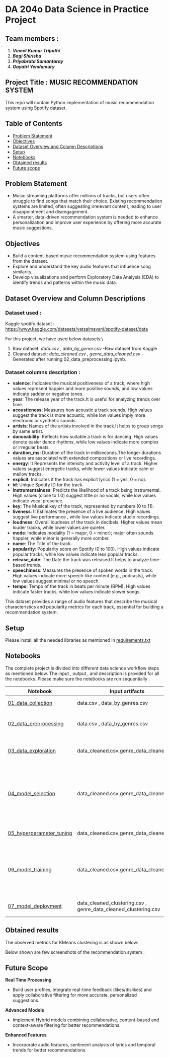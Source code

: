 # DA 204o Data Science in Practice Project

## Team members :
1. ***Vineet Kumar Tripathi***
2. ***Bagi Shirisha***
3. ***Priyabrata Samantaray***
4. ***Gayatri Yendamury***

## Project Title : **MUSIC RECOMMENDATION SYSTEM**

This repo will contain Python implementation of music recommendation system using Spotify dataset.<br/>

## Table of Contents

* [Problem Statement](#problem-statement)
* [Objectives](#objectives)
* [Dataset Overview and Column Descriptions](#dataset-overview-and-column-descriptions)
* [Setup](#setup)
* [Notebooks](#notebooks)
* [Obtained results](#obtained-results)
* [Future scope](#future-scope)

## Problem Statement
- Music streaming platforms offer millions of tracks, but users often struggle to find songs that match their choice. Existing recommendation systems are limited, often suggesting irrelevant content, leading to user disappointment and disengagement.
- A smarter, data-driven recommendation system is needed to enhance personalization and improve user experience by offering more accurate music suggestions.

## Objectives
- Build a content-based music recommendation system using features from the dataset.
- Explore and understand the key audio features that influence song similarity.
- Develop visualizations and perform Exploratory Data Analysis (EDA) to identify trends and patterns within the music data.

## Dataset Overview and Column Descriptions

### **Dataset used** : 
Kaggle spotify dataset : https://www.kaggle.com/datasets/vatsalmavani/spotify-dataset/data

For this project, we have used below datasets:\
1. Raw dataset: *data.csv , data_by_genre.csv* -Raw dataset from Kaggle
2. Cleaned dataset: *data_cleaned.csv , genre_data_cleaned.csv* - Generated after running 02_data_preprocessing.ipynb.

### **Dataset columns description** : 

- **valence**: Indicates the musical positiveness of a track, where high values represent happier and more positive sounds, and low values indicate sadder or negative tones.
- **year**: The release year of the track.It is useful for analyzing trends over time.
- **acousticness**: Measures how acoustic a track sounds. High values suggest the track is more acoustic, while low values imply more electronic or synthetic sounds.
- **artists**: Names of the artists involved in the track.It helps to group songs by same artist.
- **danceability**: Reflects how suitable a track is for dancing. High values denote easier dance rhythms, while low values indicate more complex or irregular beats.
- **duration_ms**: Duration of the track in milliseconds.The longer durations values are associated with extended compositions or live recordings.
- **energy**: It Represents the intensity and activity level of a track. Higher values suggest energetic tracks, while lower values indicate calm or mellow tracks.
- **explicit**: Indicates if the track has explicit lyrics (1 = yes, 0 = no).
- **id**: Unique Spotify ID for the track.
- **instrumentalness**: Predicts the likelihood of a track being instrumental. High values (close to 1.0) suggest little or no vocals, while low values indicate vocal presence.
- **key**: The Musical key of the track, represented by numbers (0 to 11).
- **liveness**: It Estimates the presence of a live audience. High values suggest live performance , while low values indicate studio recordings.
- **loudness**: Overall loudness of the track in decibels. Higher values mean louder tracks, while lower values are quieter.
- **mode**: Indicates modality (1 = major, 0 = minor); major often sounds happier, while minor is generally more somber.
- **name**: The Title of the track.
- **popularity**: Popularity score on Spotify (0 to 100). High values indicate popular tracks, while low values indicate less popular tracks.
- **release_date**: The Date the track was released.It helps to analyze time-based trends.
- **speechiness**: Measures the presence of spoken words in the track. High values indicate more speech-like content (e.g., podcasts), while low values suggest minimal or no speech.
- **tempo**: Tempo of the track in beats per minute (BPM). High values indicate faster tracks, while low values indicate slower songs.

This dataset provides a range of audio features that describe the musical characteristics and popularity metrics for each track, essential for building a recommendation system.

## Setup
Please install all the needed libraries as mentioned in [requirements.txt](https://github.com/bagishirisha/Music_Recommendation_System/blob/main/requirements.txt)

## Notebooks
The complete project is divided into different data science workflow steps as mentioned below.
The input , output , and description is provided for all the notebooks.
Please make sure the notebooks are run sequentially .

| **Notebook**         | **Input artifacts**      | **Output artifacts**          | **Discription**     |
| ------------------- | ------------------ | ------------------ | ------------------ |
| [01_data_collection](https://github.com/bagishirisha/Music_Recommendation_System/blob/main/Code/01_data_collection.ipynb)   | data.csv , data_by_genres.csv  | None | Load the raw dataset and check overview , missing values etc..  |
| [02_data_preprocessing](https://github.com/bagishirisha/Music_Recommendation_System/blob/main/Code/02_data_preprocessing.ipynb)   | data.csv , data_by_genres.csv  | data_cleaned.csv,genre_data_cleaned.csv | Perform descriptive statistics analysis , outlier handling and feature engineering.After this the cleaned dataset is stored.   |
| [03_data_exploration](https://github.com/bagishirisha/Music_Recommendation_System/blob/main/Code/03_data_Exploration.ipynb)   | data_cleaned.csv,genre_data_cleaned.csv  | None | Check key observations based on popularity, observe distributions of various audio feature.Perform univariate , bivariate and trend analysis  |
| [04_model_selection](https://github.com/bagishirisha/Music_Recommendation_System/blob/main/Code/04_model_selection.ipynb)   | data_cleaned.csv,genre_data_cleaned.csv  | None | Performs clustering analysis on cleaned datasets (data_cleaned.csv,genre_data_cleaned.csv) using methods like KMeans, KMedoids, Agglomerative Clustering, DBSCAN, and Gaussian Mixture. It includes steps for optimal cluster detection, clustering processes, result visualization, and a conclusion on model selection.  |
| [05_hyperparameter_tuning](https://github.com/bagishirisha/Music_Recommendation_System/blob/main/Code/05_hyperparameter_tuning.ipynb)   | data_cleaned.csv,genre_data_cleaned.csv  | None | Performs hyperparameter tuning for KMeans clustering and dimensionality reduction techniques like t-SNE, and PCA. |
| [06_model_training](https://github.com/bagishirisha/Music_Recommendation_System/blob/main/Code/06_model_training.ipynb)   | data_cleaned.csv,genre_data_cleaned.csv  | data_cleaned_clustering.csv , genre_data_cleaned_clustering.csv | Using K-Means clustering we analyze and group music genres and songs. It prepares clustering pipelines, applies t-SNE and PCA for dimensionality reduction, visualizes the results.Finally we store the pre-processed dataset as data_cleaned_clustering.csv , genre_data_cleaned_clustering.csv.|
| [07_model_deployment](https://github.com/bagishirisha/Music_Recommendation_System/blob/main/Code/07_model_deployment.ipynb)   | data_cleaned_clustering.csv , genre_data_cleaned_clustering.csv | None | It deploys the music recommendation system based on content-based filtering, and discusses the future scope |

## Obtained results

The observed metrics for KMeans clustering is as shown below:


Below shown are few screenshots of the recommendation system :

## Future Scope
**Real Time Processing**
- Build user profiles, integrate real-time feedback (likes/dislikes) and apply collaborative filtering for more accurate, personalized suggestions.

**Advanced Models**
- Implement Hybrid models combining collaborative, content-based and context-aware filtering for better recommendations.

**Enhanced Features**
- Incorporate audio features, sentiment analysis of lyrics and temporal trends for better recommendations.
